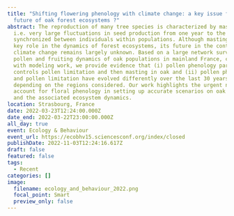 ```yaml
---
title: "Shifting flowering phenology with climate change: a key issue for the
  future of oak forest ecosystems ?"
abstract: The reproduction of many tree species is characterized by masting,
  i.e. very large fluctuations in seed production from one year to the next,
  synchronized between individuals within populations. Although masting plays a
  key role in the dynamics of forest ecosystems, its future in the context of
  climate change remains largely unknown. Based on a large network survey of
  pollen and fruiting dynamics of oak populations in mainland France, combined
  with modeling work, we provide evidence that (i) pollen phenology partly
  controls pollen limitation and then masting in oak and (ii) pollen phenology
  and pollen limitation have evolved differently over the last 30 years
  depending on the regions considered. Our work highlights the urgent need to
  account for floral phenology in setting up accurate scenarios on oak masting
  and the associated ecosystem dynamics.
location: Strasbourg, France
date: 2022-03-23T12:24:00.000Z
date_end: 2022-03-22T23:00:00.000Z
all_day: true
event: Ecology & Behaviour
event_url: https://ecobhv15.sciencesconf.org/index/closed
publishDate: 2022-11-03T12:24:16.617Z
draft: false
featured: false
tags:
  - Recent
categories: []
image:
  filename: ecology_and_behaviour_2022.png
  focal_point: Smart
  preview_only: false
---
```

